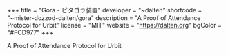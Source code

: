 +++
title = "Gora - ピタゴラ装置"
developer = "~dalten"
shortcode = "~mister-dozzod-dalten/gora"
description = "A Proof of Attendance Protocol for Urbit"
license = "MIT"
website = "https://dalten.org"
bgColor = "#FCD977"
+++

A Proof of Attendance Protocol for Urbit